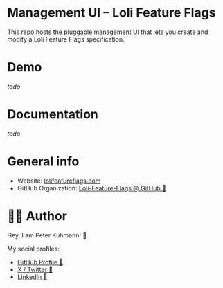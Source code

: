 # Management UI – Loli Feature Flags

This repo hosts the pluggable management UI that lets you create
and modify a Loli Feature Flags specification.

# Demo

_todo_

# Documentation

_todo_

# General info

- Website: [lolifeatureflags.com](https://lolifeatureflags.com)
- GitHub Organization: [Loli-Feature-Flags @ GitHub 🔗](https://github.com/Loli-Feature-Flags/)

# 🙆‍♂️ Author

Hey, I am Peter Kuhmann! 👋

My social profiles:

- [GitHub Profile 🔗](https://github.com/peter-kuhmann/)
- [X / Twitter 🔗](https://twitter.com/squirrel_pierre)
- [LinkedIn 🔗](https://www.linkedin.com/in/peter-kuhmann/)
